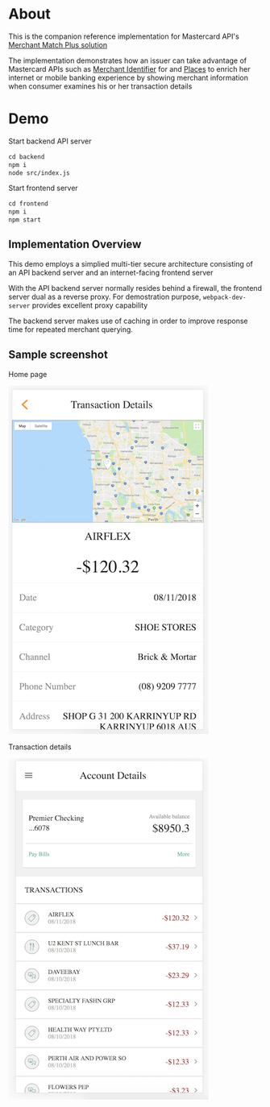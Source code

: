 # About
This is the companion reference implementation for Mastercard API's [Merchant Match Plus solution](https://developer.mastercard.com/solution/merchant-match-plus)

The implementation demonstrates how an issuer can take advantage of Mastercard APIs such as [Merchant Identifier](https://developer.mastercard.com/documentation/merchant-identifier/2) for and [Places](https://developer.mastercard.com/documentation/places/1) to enrich her internet or mobile banking experience by showing merchant information when consumer examines his or her transaction details

# Demo

Start backend API server

```
cd backend
npm i
node src/index.js
```

Start frontend server

```
cd frontend
npm i
npm start
```

## Implementation Overview

This demo employs a simplied multi-tier secure architecture consisting of an API backend server and an internet-facing frontend server

With the API backend server normally resides behind a firewall, the frontend server dual as a reverse proxy. For demostration purpose, `webpack-dev-server` provides excellent proxy capability

The backend server makes use of caching in order to improve response time for repeated merchant querying.

## Sample screenshot

Home page

![Home page](/homepage.png)


Transaction details

![Transaction details](/transaction-details.png)
